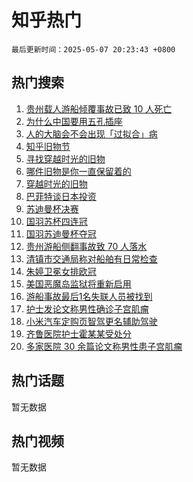 # 知乎热门

`最后更新时间：2025-05-07 20:23:43 +0800`

## 热门搜索

1. [贵州载人游船倾覆事故已致 10 人死亡](https://www.zhihu.com/search?q=%E8%B4%B5%E5%B7%9E%E8%BD%BD%E4%BA%BA%E6%B8%B8%E8%88%B9%E5%80%BE%E8%A6%86%E4%BA%8B%E6%95%85%E5%B7%B2%E8%87%B4%2010%20%E4%BA%BA%E6%AD%BB%E4%BA%A1)
1. [为什么中国要用五孔插座](https://www.zhihu.com/search?q=%E4%B8%BA%E4%BB%80%E4%B9%88%E4%B8%AD%E5%9B%BD%E8%A6%81%E7%94%A8%E4%BA%94%E5%AD%94%E6%8F%92%E5%BA%A7)
1. [人的大脑会不会出现「过拟合」病](https://www.zhihu.com/search?q=%E4%BA%BA%E7%9A%84%E5%A4%A7%E8%84%91%E4%BC%9A%E4%B8%8D%E4%BC%9A%E5%87%BA%E7%8E%B0%E3%80%8C%E8%BF%87%E6%8B%9F%E5%90%88%E3%80%8D%E7%97%85)
1. [知乎旧物节](https://www.zhihu.com/search?q=%E7%9F%A5%E4%B9%8E%E6%97%A7%E7%89%A9%E8%8A%82)
1. [寻找穿越时光的旧物](https://www.zhihu.com/search?q=%E5%AF%BB%E6%89%BE%E7%A9%BF%E8%B6%8A%E6%97%B6%E5%85%89%E7%9A%84%E6%97%A7%E7%89%A9)
1. [哪件旧物是你一直保留着的](https://www.zhihu.com/search?q=%E5%93%AA%E4%BB%B6%E6%97%A7%E7%89%A9%E6%98%AF%E4%BD%A0%E4%B8%80%E7%9B%B4%E4%BF%9D%E7%95%99%E7%9D%80%E7%9A%84)
1. [穿越时光的旧物](https://www.zhihu.com/search?q=%E7%A9%BF%E8%B6%8A%E6%97%B6%E5%85%89%E7%9A%84%E6%97%A7%E7%89%A9)
1. [巴菲特谈日本投资](https://www.zhihu.com/search?q=%E5%B7%B4%E8%8F%B2%E7%89%B9%E8%B0%88%E6%97%A5%E6%9C%AC%E6%8A%95%E8%B5%84)
1. [苏迪曼杯决赛](https://www.zhihu.com/search?q=%E8%8B%8F%E8%BF%AA%E6%9B%BC%E6%9D%AF%E5%86%B3%E8%B5%9B)
1. [国羽苏杯四连冠](https://www.zhihu.com/search?q=%E5%9B%BD%E7%BE%BD%E8%8B%8F%E6%9D%AF%E5%9B%9B%E8%BF%9E%E5%86%A0)
1. [国羽苏迪曼杯夺冠 ](https://www.zhihu.com/search?q=%E5%9B%BD%E7%BE%BD%E8%8B%8F%E8%BF%AA%E6%9B%BC%E6%9D%AF%E5%A4%BA%E5%86%A0%20)
1. [贵州游船侧翻事故致 70 人落水](https://www.zhihu.com/search?q=%E8%B4%B5%E5%B7%9E%E6%B8%B8%E8%88%B9%E4%BE%A7%E7%BF%BB%E4%BA%8B%E6%95%85%E8%87%B4%2070%20%E4%BA%BA%E8%90%BD%E6%B0%B4)
1. [清镇市交通局称对船舶有日常检查](https://www.zhihu.com/search?q=%E6%B8%85%E9%95%87%E5%B8%82%E4%BA%A4%E9%80%9A%E5%B1%80%E7%A7%B0%E5%AF%B9%E8%88%B9%E8%88%B6%E6%9C%89%E6%97%A5%E5%B8%B8%E6%A3%80%E6%9F%A5)
1. [朱婷卫冕女排欧冠](https://www.zhihu.com/search?q=%E6%9C%B1%E5%A9%B7%E5%8D%AB%E5%86%95%E5%A5%B3%E6%8E%92%E6%AC%A7%E5%86%A0)
1. [美国恶魔岛监狱将重新启用](https://www.zhihu.com/search?q=%E7%BE%8E%E5%9B%BD%E6%81%B6%E9%AD%94%E5%B2%9B%E7%9B%91%E7%8B%B1%E5%B0%86%E9%87%8D%E6%96%B0%E5%90%AF%E7%94%A8)
1. [游船事故最后1名失联人员被找到](https://www.zhihu.com/search?q=%E6%B8%B8%E8%88%B9%E4%BA%8B%E6%95%85%E6%9C%80%E5%90%8E1%E5%90%8D%E5%A4%B1%E8%81%94%E4%BA%BA%E5%91%98%E8%A2%AB%E6%89%BE%E5%88%B0)
1. [护士发论文称男性确诊子宫肌瘤](https://www.zhihu.com/search?q=%E6%8A%A4%E5%A3%AB%E5%8F%91%E8%AE%BA%E6%96%87%E7%A7%B0%E7%94%B7%E6%80%A7%E7%A1%AE%E8%AF%8A%E5%AD%90%E5%AE%AB%E8%82%8C%E7%98%A4)
1. [小米汽车定购页智驾更名辅助驾驶](https://www.zhihu.com/search?q=%E5%B0%8F%E7%B1%B3%E6%B1%BD%E8%BD%A6%E5%AE%9A%E8%B4%AD%E9%A1%B5%E6%99%BA%E9%A9%BE%E6%9B%B4%E5%90%8D%E8%BE%85%E5%8A%A9%E9%A9%BE%E9%A9%B6)
1. [齐鲁医院护士霍某某受处分](https://www.zhihu.com/search?q=%E9%BD%90%E9%B2%81%E5%8C%BB%E9%99%A2%E6%8A%A4%E5%A3%AB%E9%9C%8D%E6%9F%90%E6%9F%90%E5%8F%97%E5%A4%84%E5%88%86)
1. [多家医院 30 余篇论文称男性患子宫肌瘤](https://www.zhihu.com/search?q=%E5%A4%9A%E5%AE%B6%E5%8C%BB%E9%99%A2%2030%20%E4%BD%99%E7%AF%87%E8%AE%BA%E6%96%87%E7%A7%B0%E7%94%B7%E6%80%A7%E6%82%A3%E5%AD%90%E5%AE%AB%E8%82%8C%E7%98%A4)

## 热门话题

暂无数据

## 热门视频

暂无数据